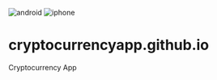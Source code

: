 ![android](https://user-images.githubusercontent.com/115367417/194881684-64e8a0ec-8240-4006-8dfe-40a0b833b84f.png)
![iphone](https://user-images.githubusercontent.com/115367417/194881706-98c84dc8-5867-465e-a598-389d0753ae08.png)
# cryptocurrencyapp.github.io
Cryptocurrency App
